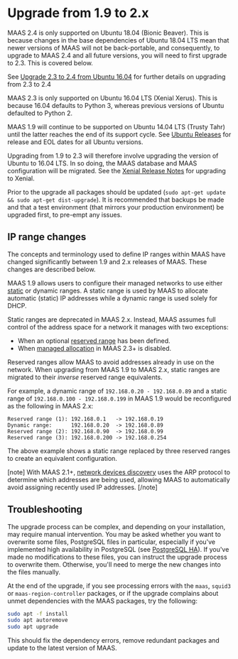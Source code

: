 # Upgrade from 1.9 to 2.x

MAAS 2.4 is only supported on Ubuntu 18.04 (Bionic Beaver). This is because
changes in the base dependencies of Ubuntu 18.04 LTS mean that newer versions
of MAAS will not be back-portable, and consequently, to upgrade to MAAS 2.4 and
all future versions, you will need to first upgrade to 2.3. This is covered
below. 

See [Upgrade 2.3 to 2.4 from Ubuntu 16.04][upgrade-24] for further
details on upgrading from 2.3 to 2.4

MAAS 2.3 is only supported on Ubuntu 16.04 LTS (Xenial Xerus). This is because
16.04 defaults to Python 3, whereas previous versions of Ubuntu defaulted to
Python 2.

MAAS 1.9 will continue to be supported on Ubuntu 14.04 LTS (Trusty Tahr) until
the latter reaches the end of its support cycle. See
[Ubuntu Releases][ubuntu-wiki-releases] for release and EOL dates for all
Ubuntu versions.

Upgrading from 1.9 to 2.3 will therefore involve upgrading the version of
Ubuntu to 16.04 LTS. In so doing, the MAAS database and MAAS configuration will
be migrated. See the [Xenial Release Notes][xenial-release-notes-upgrading] for
upgrading to Xenial.

Prior to the upgrade all packages should be updated
(`sudo apt-get update && sudo apt-get dist-upgrade`). It is recommended that
backups be made and that a test environment (that mirrors your production
environment) be upgraded first, to pre-empt any issues.

## IP range changes

The concepts and terminology used to define IP ranges within MAAS have changed
significantly between 1.9 and 2.x releases of MAAS. These changes are described
below.

MAAS 1.9 allows users to configure their managed networks to use either
[static][1-9-static] or dynamic ranges. A static range is used by MAAS to allocate
automatic (static) IP addresses while a dynamic range is used solely for
DHCP.

Static ranges are deprecated in MAAS 2.x. Instead, MAAS assumes full control
of the address space for a network it manages with two exceptions:

- When an optional [reserved range][ip-range] has been defined.
- When [managed allocation][managed-subnet] in MAAS 2.3+ is disabled. 

Reserved ranges allow MAAS to avoid addresses already in use on the network.
When upgrading from MAAS 1.9 to MAAS 2.x, static ranges are migrated to their
*inverse* reserved range equivalents.

For example, a dynamic range of `192.168.0.20 - 192.168.0.89` and a static
range of `192.168.0.100 - 192.168.0.199` in MAAS 1.9 would be reconfigured as
the following in MAAS 2.x:

```no-highlight
Reserved range (1): 192.168.0.1   -> 192.168.0.19
Dynamic range:      192.168.0.20  -> 192.168.0.89
Reserved range (2): 192.168.0.90  -> 192.168.0.99
Reserved range (3): 192.168.0.200 -> 192.168.0.254
```

The above example shows a static range replaced by three reserved ranges to
create an equivalent configuration.

[note]
With MAAS 2.1+, [network devices discovery][device-discovery] uses the ARP
protocol to determine which addresses are being used, allowing MAAS to
automatically avoid assigning recently used IP addresses.
[/note]

## Troubleshooting

The upgrade process can be complex, and depending on your installation, may
require manual intervention. You may be asked whether you want to overwrite
some files, PostgreSQL files in particular, especially if you've implemented
high availability in PostgreSQL (see [PostgreSQL HA][postgresql-ha]). If you've
made no modifications to these files, you can instruct the upgrade process to
overwrite them. Otherwise, you'll need to merge the new changes into the files
manually. 

At the end of the upgrade, if you see processing errors with the `maas`,
`squid3` or `maas-region-controller` packages, or if the upgrade complains
about unmet dependencies with the MAAS packages, try the following:

```bash
sudo apt -f install
sudo apt autoremove
sudo apt upgrade
```

This should fix the dependency errors, remove redundant packages and update to
the latest version of MAAS.

<!-- LINKS -->

[upgrade-24]: installconfig-upgrade-postgres.md
[postgresql-ha]: manage-ha-postgresql.md
[ubuntu-wiki-releases]: https://wiki.ubuntu.com/Releases
[xenial-release-notes-upgrading]: https://wiki.ubuntu.com/XenialXerus/ReleaseNotes#Upgrading_from_Ubuntu_14.04_LTS_or_15.10
[managed-subnet]: installconfig-network-subnet-management.md
[1-9-static]: https://docs.ubuntu.com/maas/1.9/en/nodes-commission
[device-discovery]: installconfig-network-dev-discovery.md
[ip-range]: installconfig-network-ipranges.md
